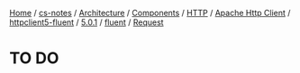 [Home](https://mengxianbin.github.io) /
[cs-notes](https://mengxianbin.github.io/cs-notes/site) /
[Architecture](https://mengxianbin.github.io/cs-notes/site/Architecture) /
[Components](https://mengxianbin.github.io/cs-notes/site/Architecture/Components) /
[HTTP](https://mengxianbin.github.io/cs-notes/site/Architecture/Components/HTTP) /
[Apache Http Client](https://mengxianbin.github.io/cs-notes/site/Architecture/Components/HTTP/Apache%20Http%20Client) /
[httpclient5-fluent](https://mengxianbin.github.io/cs-notes/site/Architecture/Components/HTTP/Apache%20Http%20Client/httpclient5-fluent) /
[5.0.1](https://mengxianbin.github.io/cs-notes/site/Architecture/Components/HTTP/Apache%20Http%20Client/httpclient5-fluent/5.0.1) /
[fluent](https://mengxianbin.github.io/cs-notes/site/Architecture/Components/HTTP/Apache%20Http%20Client/httpclient5-fluent/5.0.1/fluent) /
[Request](https://mengxianbin.github.io/cs-notes/site/Architecture/Components/HTTP/Apache%20Http%20Client/httpclient5-fluent/5.0.1/fluent/Request)

# TO DO
